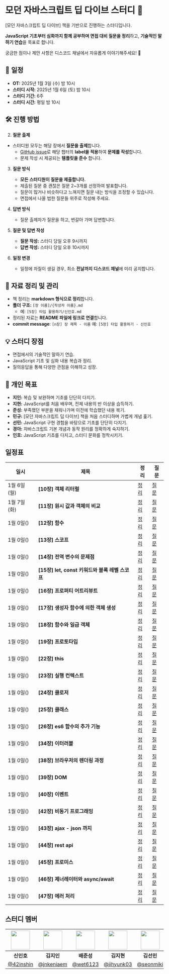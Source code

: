 # 모던 자바스크립트 딥 다이브 스터디 🚀

[모던 자바스크립트 딥 다이브] 책을 기반으로 진행하는 스터디입니다.

**JavaScript 기초부터 심화까지 함께 공부하며 면접 대비 질문을 정리**하고, **기술적인 말하기 연습**을 목표로 합니다.

궁금한 점이나 제안 사항은 디스코드 채널에서 자유롭게 이야기해주세요! 🎉

## 📅 일정

- **OT:** 2025년 1월 3일 (수) 밤 10시
- **스터디 시작:** 2025년 1월 6일 (토) 밤 10시
- **스터디 기간:** 6주
- **스터디 시간:** 평일 밤 10시

## 🛠 진행 방법

2. **질문 출제**

- 스터디원 모두는 해당 장에서 **질문을 출제**합니다.
  - [GitHub issue](https://github.com/Frontend-Gang-Study/modern-javascript-deep-dive/issues)로 해당 챕터의 **label을 적용**하여 **문제를 작성**합니다.
  - 문제 작성 시 제공되는 **템플릿을 준수** 합니다.

3. **질문 방식**

   - **모든 스터디원이 질문을 제출합니다.**
   - 제출된 질문 중 괜찮은 질문 2~3개를 선정하여 발표합니다.
   - 질문이 많거나 비슷하다고 느껴지면 질문 내는 방식을 조정할 수 있습니다.
   - 면접에서 나올 법한 질문들 위주로 작성해 주세요.

4. **답변 방식**

   - 질문 출제자가 질문을 하고, 번갈아 가며 답변합니다.

5. **질문 및 답변 작성**

   - **질문 작성:** 스터디 당일 오후 9시까지
   - **답변 작성:** 스터디 당일 오후 10시까지

6. **일정 변경**
   - 일정에 차질이 생길 경우, 최소 **전날까지 디스코드 채널**에 미리 공지합니다.

## 📖 자료 정리 및 관리

- 책 정리는 **markdown 형식으로 정리**합니다.
- **폴더 구조:** `[장 이름]/{작성자 이름}.md`
  - 예: `[5장] 타입 활용하기/신인호.md`
- 정리된 자료는 **README 파일에 링크로 연결**합니다.
- **commit message**: `[n장] 장 제목 - 이름`
  예: `[5장] 타입 활용하기 - 신인호`

## 💡 스터디 장점

- 면접에서의 기술적인 말하기 연습.
- JavaScript 기초 및 심화 내용 복습과 정리.
- 질의응답을 통해 다양한 관점을 이해하고 성장.

## 🎯 개인 목표

- **지인:** 복습 및 보완하며 기초를 단단히 다지기.
- **지현:** JavaScript를 처음 배우며, 전체 내용의 반 이상을 습득하기.
- **준성:** 부족했던 부분을 채워나가며 이전에 학습했던 내용 복기.
- **민규:** [모던 자바스크립트 딥 다이브] 책을 처음 스터디하며 가볍게 개념 훑기.
- **선민:** JavaScript 구현 경험을 바탕으로 기초를 단단히 다지기.
- **경아:** 자바스크립트 기본 개념과 동작 원리를 정확하게 숙지하기.
- **인호:** JavaScript 기초를 다지고, 스터디 문화를 정착시키기.

## 일정표

| 일시        | 제목                                            | 정리                                                                                                                                                                                                | 질문                                                                                                                                                                       |
| ----------- | ----------------------------------------------- | --------------------------------------------------------------------------------------------------------------------------------------------------------------------------------------------------- | -------------------------------------------------------------------------------------------------------------------------------------------------------------------------- |
| 1월 6일(월) | **[10장] 객체 리터럴**                          | [정리](https://github.com/Frontend-Gang-Study/modern-javascript-deep-dive/tree/main/%5B10%EC%9E%A5%5D%20%EA%B0%9D%EC%B2%B4%20%EB%A6%AC%ED%84%B0%EB%9F%B4)                                           | [질문](https://github.com/Frontend-Gang-Study/modern-javascript-deep-dive/issues?q=label:%22%5B10%EC%9E%A5%5D+%EA%B0%9D%EC%B2%B4+%EB%A6%AC%ED%84%B0%EB%9F%B4%22+)          |
| 1월 7일(화)   | **[11장] 원시 값과 객체의 비교**                | [정리](https://github.com/Frontend-Gang-Study/modern-javascript-deep-dive/tree/main/%5B11%EC%9E%A5%5D%20%EC%9B%90%EC%8B%9C%20%EA%B0%92%EA%B3%BC%20%EA%B0%9D%EC%B2%B4%EC%9D%98%20%EB%B9%84%EA%B5%90) | [질문](https://github.com/Frontend-Gang-Study/modern-javascript-deep-dive/issues?q=is:issue+label:%22%5B10%EC%9E%A5%5D+%EA%B0%9D%EC%B2%B4+%EB%A6%AC%ED%84%B0%EB%9F%B4%22+) |
| 1월 0일()   | **[12장] 함수**                                 | [정리]()                                                                                                                                                                                            | [질문]()                                                                                                                                                                   |
| 1월 0일()   | **[13장] 스코프**                               | [정리]()                                                                                                                                                                                            | [질문]()                                                                                                                                                                   |
| 1월 0일()   | **[14장] 전역 변수의 문제점**                   | [정리]()                                                                                                                                                                                            | [질문]()                                                                                                                                                                   |
| 1월 0일()   | **[15장] let, const 키워드와 블록 레벨 스코프** | [정리]()                                                                                                                                                                                            | [질문]()                                                                                                                                                                   |
| 1월 0일()   | **[16장] 프로퍼티 어트리뷰트**                  | [정리]()                                                                                                                                                                                            | [질문]()                                                                                                                                                                   |
| 1월 0일()   | **[17장] 생성자 함수에 의한 객체 생성**         | [정리]()                                                                                                                                                                                            | [질문]()                                                                                                                                                                   |
| 1월 0일()   | **[18장] 함수와 일급 객체**                     | [정리]()                                                                                                                                                                                            | [질문]()                                                                                                                                                                   |
| 1월 0일()   | **[19장] 프로토타입**                           | [정리]()                                                                                                                                                                                            | [질문]()                                                                                                                                                                   |
| 1월 0일()   | **[22장] this**                                 | [정리]()                                                                                                                                                                                            | [질문]()                                                                                                                                                                   |
| 1월 0일()   | **[23장] 실행 컨텍스트**                        | [정리]()                                                                                                                                                                                            | [질문]()                                                                                                                                                                   |
| 1월 0일()   | **[24장] 클로저**                               | [정리]()                                                                                                                                                                                            | [질문]()                                                                                                                                                                   |
| 1월 0일()   | **[25장] 클래스**                               | [정리]()                                                                                                                                                                                            | [질문]()                                                                                                                                                                   |
| 1월 0일()   | **[26장] es6 함수의 추가 기능**                 | [정리]()                                                                                                                                                                                            | [질문]()                                                                                                                                                                   |
| 1월 0일()   | **[34장] 이터러블**                             | [정리]()                                                                                                                                                                                            | [질문]()                                                                                                                                                                   |
| 1월 0일()   | **[38장] 브라우저의 렌더링 과정**               | [정리]()                                                                                                                                                                                            | [질문]()                                                                                                                                                                   |
| 1월 0일()   | **[39장] DOM**                                  | [정리]()                                                                                                                                                                                            | [질문]()                                                                                                                                                                   |
| 1월 0일()   | **[40장] 이벤트**                               | [정리]()                                                                                                                                                                                            | [질문]()                                                                                                                                                                   |
| 1월 0일()   | **[42장] 비동기 프로그래밍**                    | [정리]()                                                                                                                                                                                            | [질문]()                                                                                                                                                                   |
| 1월 0일()   | **[43장] ajax - json 까지**                     | [정리]()                                                                                                                                                                                            | [질문]()                                                                                                                                                                   |
| 1월 0일()   | **[44장] rest api**                             | [정리]()                                                                                                                                                                                            | [질문]()                                                                                                                                                                   |
| 1월 0일()   | **[45장] 프로미스**                             | [정리]()                                                                                                                                                                                            | [질문]()                                                                                                                                                                   |
| 1월 0일()   | **[46장] 제너레이터와 async/await**             | [정리]()                                                                                                                                                                                            | [질문]()                                                                                                                                                                   |
| 1월 0일()   | **[47장] 에러 처리**                            | [정리]()                                                                                                                                                                                            | [질문]()                                                                                                                                                                   |

## 스터디 멤버

| <img width="60px" src="https://avatars.githubusercontent.com/u/72684256?v=4"> | <img width="60px" src="https://avatars.githubusercontent.com/u/80810728?v=4"> | <img width="60px" src="https://avatars.githubusercontent.com/u/61536153?v=4"> | <img width="60px" src="https://avatars.githubusercontent.com/u/117818958?v=4"> | <img width="60px" src="https://avatars.githubusercontent.com/u/127717117?v=4"> | <img width="60px" src="https://avatars.githubusercontent.com/u/117568075?v=4"> | <img width="60px" src="https://avatars.githubusercontent.com/u/114395888?v=4"> |
| :---------------------------------------------------------------------------: | :---------------------------------------------------------------------------: | :---------------------------------------------------------------------------: | :----------------------------------------------------------------------------: | :----------------------------------------------------------------------------: | :----------------------------------------------------------------------------: | :----------------------------------------------------------------------------: |
|                                  **신인호**                                   |                                  **김지인**                                   |                                  **배준성**                                   |                                   **김지현**                                   |                                   **김선민**                                   |                                   **유민규**                                   |                                   **고경아**                                   |
|                   [@42inshin](https://github.com/42inshin)                    |                  [@jnkeniaem](https://github.com/jnkeniaem)                   |                    [@wet6123](https://github.com/wet6123)                     |                   [@jihyunk03](https://github.com/jihyunk03)                   |                    [@seonmiki](https://github.com/seonmiki)                    |                    [@Minkyu01](https://github.com/Minkyu01)                    |                     [@gykoh42](https://github.com/gykoh42)                     |
